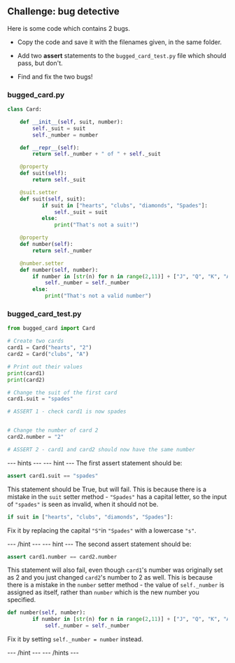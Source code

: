 ## Challenge: bug detective

Here is some code which contains 2 bugs.

+ Copy the code and save it with the filenames given, in the same folder.  

+ Add two **assert** statements to the `bugged_card_test.py` file which should pass, but don't.

+ Find and fix the two bugs!

### bugged_card.py
```python
class Card:

    def __init__(self, suit, number):
        self._suit = suit
        self._number = number

    def __repr__(self):
        return self._number + " of " + self._suit

    @property
    def suit(self):
        return self._suit

    @suit.setter
    def suit(self, suit):
           if suit in ["hearts", "clubs", "diamonds", "Spades"]:
               self._suit = suit
           else:
               print("That's not a suit!")

    @property
    def number(self):
        return self._number

    @number.setter
    def number(self, number):
        if number in [str(n) for n in range(2,11)] + ["J", "Q", "K", "A"]:
            self._number = self._number
        else:
            print("That's not a valid number")

```

### bugged_card_test.py

```python
from bugged_card import Card

# Create two cards
card1 = Card("hearts", "2")
card2 = Card("clubs", "A")

# Print out their values
print(card1)
print(card2)

# Change the suit of the first card
card1.suit = "spades"

# ASSERT 1 - check card1 is now spades


# Change the number of card 2
card2.number = "2"

# ASSERT 2 - card1 and card2 should now have the same number

```

--- hints ---
--- hint ---
The first assert statement should be:

```Python
assert card1.suit == "spades"
```

This statement should be True, but will fail. This is because there is a mistake in the `suit` setter method - `"Spades"` has a capital letter, so the input of `"spades"` is seen as invalid, when it should not be.

```Python
if suit in ["hearts", "clubs", "diamonds", "Spades"]:
```

Fix it by replacing the capital `"S"`in `"Spades"` with a lowercase `"s"`.

--- /hint ---
--- hint ---
The second assert statement should be:

```python
assert card1.number == card2.number
```

This statement will also fail, even though `card1`'s number was originally set as 2 and you just changed `card2`'s number to 2 as well. This is because there is a mistake in the `number` setter method - the value of `self._number` is assigned as itself, rather than `number` which is the new number you specified.

```Python
def number(self, number):
        if number in [str(n) for n in range(2,11)] + ["J", "Q", "K", "A"]:
            self._number = self._number
```

Fix it by setting `self._number = number` instead.

--- /hint ---
--- /hints ---
